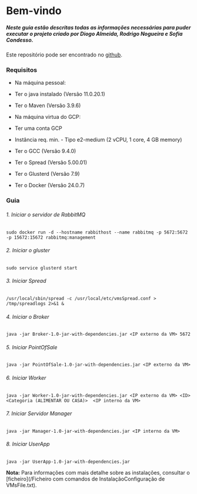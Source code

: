 # Bem-vindo

##### Neste guia estão descritas todas as informações necessárias para puder executar o projeto criado por Diogo Almeida, Rodrigo Nogueira e Sofia Condesso.

Este repositório pode ser encontrado no [github](https://github.com/sofiafernandescd/cd_meim2324/tree/main/TPFinal).

### Requisitos

* Na máquina pessoal:
* Ter o java instalado (Versão 11.0.20.1)
* Ter o Maven (Versão 3.9.6)


* Na máquina virtua do GCP:
* Ter uma conta GCP
* Instância req. min. - Tipo e2-medium (2 vCPU, 1 core, 4 GB memory)
* Ter o GCC (Versão 9.4.0)
* Ter o Spread (Versão 5.00.01)
* Ter o Glusterd (Versão 7.9)
* Ter o Docker (Versão 24.0.7)

### Guia

###### 1. Iniciar o servidor de RabbitMQ

`sudo docker run -d --hostname rabbithost --name rabbitmq -p 5672:5672 -p 15672:15672 rabbitmq:management`

###### 2. Iniciar o gluster

`sudo service glusterd start`

###### 3. Iniciar Spread

`/usr/local/sbin/spread -c /usr/local/etc/vmsSpread.conf > /tmp/spreadlogs 2>&1 &`

###### 4. Iniciar o Broker 

`java -jar Broker-1.0-jar-with-dependencies.jar <IP externo da VM> 5672`

###### 5. Iniciar PointOfSale 

`java -jar PointOfSale-1.0-jar-with-dependencies.jar <IP externo da VM>`

###### 6. Iniciar Worker

`java -jar Worker-1.0-jar-with-dependencies.jar <IP externo da VM> <ID> <Categoria (ALIMENTAR OU CASA)> 
<IP interno da VM>`

###### 7. Iniciar Servidor Manager

`java -jar Manager-1.0-jar-with-dependencies.jar <IP interno da VM>`

###### 8. Iniciar UserApp

`java -jar UserApp-1.0-jar-with-dependencies.jar`


**Nota:** Para informações com mais detalhe sobre as instalações, consultar o [ficheiro](/Ficheiro com comandos de InstalaçãoConfiguração de VMsFile.txt).